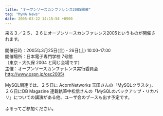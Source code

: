 ```yaml
---
title: "オープンソースカンファレンス2005開催"
tag: "MyNA News"
date: 2005-03-22 14:15:54 +0900
---
```


来る３／２５、２６にオープンソースカンファレンス2005というものが開催されます。<br>
<br>
開催日時：2005年3月25日(金)・26日(土) 10:00-17:00<br>
開催場所：日本電子専門学校 7号館<br>
 （東京・大久保 2004 と同じ会場です）<br>
主催：オープンソースカンファレンス実行委員会<br>
http://www.ospn.jp/osc2005/<br>
<br>
MySQL関連では、２５日に AcornNetworks 玉田さんの「MySQLクラスタ」、２６日にDB Magazine 連載執筆中松信さんの「MySQLのバックアップ・リカバリ」についての講演がある他、ユーザ会のブースも出す予定です。<br>
<br>
ふるってご参加ください。<br>
<br>
